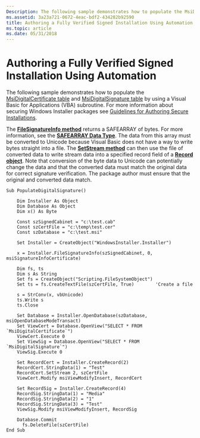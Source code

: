 ```yaml
---
Description: The following sample demonstrates how to populate the MsiDigitalCertificate table and MsiDigitalSignature table by using a Visual Basic for Applications (VBA) subroutine.
ms.assetid: 3a23a721-0672-4eac-bdf2-434282b92590
title: Authoring a Fully Verified Signed Installation Using Automation
ms.topic: article
ms.date: 05/31/2018
---
```


# Authoring a Fully Verified Signed Installation Using Automation

The following sample demonstrates how to populate the [MsiDigitalCertificate table](msidigitalcertificate-table.md) and [MsiDigitalSignature table](msidigitalsignature-table.md) by using a Visual Basic for Applications (VBA) subroutine. For more information about securing Windows Installer packages see [Guidelines for Authoring Secure Installations](guidelines-for-authoring-secure-installations.md).

The [**FileSignatureInfo method**](installer-filesignatureinfo.md) returns a SAFEARRAY of bytes. For more information, see the [**SAFEARRAY Data Type**](/windows/win32/api/oaidl/ns-oaidl-safearray). The data from this array must be converted to Unicode because Visual Basic does not have a way to write bytes straight into a file. The [**SetStream method**](record-setstream.md) can then use the file of converted data to write stream data into a specified record field of a [**Record object**](record-object.md). Note that conversion of the byte data to Unicode can potentially change the data and that the converted data must match the original data for correct signature verification. The package author must ensure that the original and converted data match.


```VB
Sub PopulateDigitalSignature()

    Dim Installer As Object
    Dim Database As Object
    Dim x() As Byte
    
    Const szSignedCabinet = "c:\test.cab"
    Const szCertFile = "c:\temp\test.cer"
    Const szDatabase = "c:\test.msi"
        
    Set Installer = CreateObject("WindowsInstaller.Installer")
    
    x = Installer.FileSignatureInfo(szSignedCabinet, 0, msiSignatureInfoCertificate)
    
    Dim fs, ts
    Dim s As String
    Set fs = CreateObject("Scripting.FileSystemObject")
    Set ts = fs.CreateTextFile(szCertFile, True)        'Create a file
    
    s = StrConv(x, vbUnicode)
    ts.Write s
    ts.Close
        
    Set Database = Installer.OpenDatabase(szDatabase, msiOpenDatabaseModeTransact)
    Set ViewCert = Database.OpenView("SELECT * FROM `MsiDigitalCertificate`")
    ViewCert.Execute 0
    Set ViewSig = Database.OpenView("SELECT * FROM `MsiDigitalSignature`")
    ViewSig.Execute 0
    
    Set RecordCert = Installer.CreateRecord(2)
    RecordCert.StringData(1) = "Test"
    RecordCert.SetStream 2, szCertFile
    ViewCert.Modify msiViewModifyInsert, RecordCert
    
    Set RecordSig = Installer.CreateRecord(4)
    RecordSig.StringData(1) = "Media"
    RecordSig.StringData(2) = "1"
    RecordSig.StringData(3) = "Test"
    ViewSig.Modify msiViewModifyInsert, RecordSig
    
    Database.Commit
      fs.DeleteFile(szCertFile)
End Sub
```



 

 